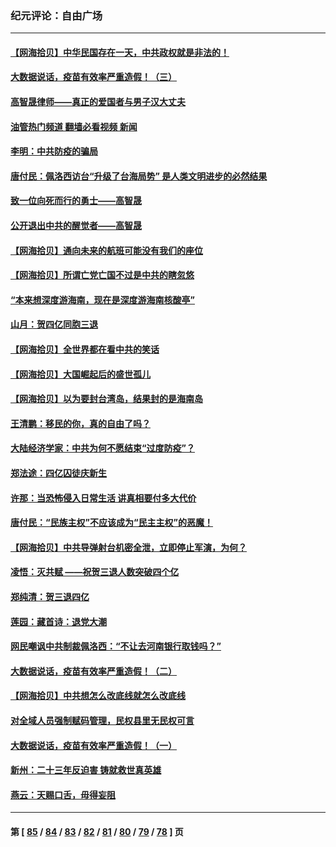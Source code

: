 ### 纪元评论：自由广场
---
#### [【网海拾贝】中华民国存在一天，中共政权就是非法的！](../../pages/nsc993/n13802875.md?08160330) 
#### [大数据说话，疫苗有效率严重造假！（三）](../../pages/nsc993/n13802738.md?08160330) 
#### [高智晟律师——真正的爱国者与男子汉大丈夫](../../pages/nsc993/n13802191.md?08160330) 
#### [油管热门频道 翻墙必看视频 新闻](ok?08160330)
#### [李明：中共防疫的骗局](../../pages/nsc993/n13802275.md?08160330) 
#### [唐付民：佩洛西访台“升级了台海局势” 是人类文明进步的必然结果](../../pages/nsc993/n13802193.md?08160330) 
#### [致一位向死而行的勇士——高智晟](../../pages/nsc993/n13802171.md?08160330) 
#### [公开退出中共的醒觉者——高智晟](../../pages/nsc993/n13802166.md?08160330) 
#### [【网海拾贝】通向未来的航班可能没有我们的座位](../../pages/nsc993/n13801792.md?08160330) 
#### [【网海拾贝】所谓亡党亡国不过是中共的瞎忽悠](../../pages/nsc993/n13801761.md?08160330) 
#### [“本来想深度游海南，现在是深度游海南核酸亭”](../../pages/nsc993/n13800984.md?08160330) 
#### [山月：贺四亿同胞三退](../../pages/nsc993/n13800880.md?08160330) 
#### [【网海拾贝】全世界都在看中共的笑话](../../pages/nsc993/n13800211.md?08160330) 
#### [【网海拾贝】大国崛起后的盛世孤儿](../../pages/nsc993/n13799372.md?08160330) 
#### [【网海拾贝】以为要封台湾岛，结果封的是海南岛](../../pages/nsc993/n13798660.md?08160330) 
#### [王清鹏：移民的你，真的自由了吗？](../../pages/nsc993/n13798677.md?08160330) 
#### [大陆经济学家：中共为何不愿结束“过度防疫”？](../../pages/nsc993/n13798649.md?08160330) 
#### [郑法途：四亿囚徒庆新生](../../pages/nsc993/n13798448.md?08160330) 
#### [许那：当恐怖侵入日常生活 讲真相要付多大代价](../../pages/nsc993/n13798299.md?08160330) 
#### [唐付民：“民族主权”不应该成为“民主主权”的恶魔！](../../pages/nsc993/n13798069.md?08160330) 
#### [【网海拾贝】中共导弹射台机密全泄，立即停止军演，为何？](../../pages/nsc993/n13798031.md?08160330) 
#### [凌悟：灭共赋 ——祝贺三退人数突破四个亿](../../pages/nsc993/n13797331.md?08160330) 
#### [郑纯清：贺三退四亿](../../pages/nsc993/n13797364.md?08160330) 
#### [莲园：藏首诗：退党大潮](../../pages/nsc993/n13797328.md?08160330) 
#### [网民嘲讽中共制裁佩洛西：“不让去河南银行取钱吗？”](../../pages/nsc993/n13797313.md?08160330) 
#### [大数据说话，疫苗有效率严重造假！（二）](../../pages/nsc993/n13797139.md?08160330) 
#### [【网海拾贝】中共想怎么改底线就怎么改底线](../../pages/nsc993/n13796911.md?08160330) 
#### [对全域人员强制赋码管理，民权县里无民权可言](../../pages/nsc993/n13796640.md?08160330) 
#### [大数据说话，疫苗有效率严重造假！（一）](../../pages/nsc993/n13796318.md?08160330) 
#### [新州：二十三年反迫害 铸就救世真英雄](../../pages/nsc993/n13796295.md?08160330) 
#### [燕云：天赐口舌，毋得妄阻](../../pages/nsc993/n13796291.md?08160330) 

---
#### 第 [ [85](./85.md?08160330) / [84](./84.md?08160330) / [83](./83.md?08160330) / [82](./82.md?08160330) / [81](./81.md?08160330) / [80](./80.md?08160330) / [79](./79.md?08160330) / [78](./78.md?08160330) ] 页
